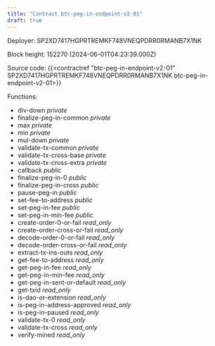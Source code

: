 ```yaml
---
title: "Contract btc-peg-in-endpoint-v2-01"
draft: true
---
```

Deployer: SP2XD7417HGPRTREMKF748VNEQPDRR0RMANB7X1NK


 



Block height: 152270 (2024-06-01T04:23:39.000Z)

Source code: {{<contractref "btc-peg-in-endpoint-v2-01" SP2XD7417HGPRTREMKF748VNEQPDRR0RMANB7X1NK btc-peg-in-endpoint-v2-01>}}

Functions:

* div-down _private_
* finalize-peg-in-common _private_
* max _private_
* min _private_
* mul-down _private_
* validate-tx-common _private_
* validate-tx-cross-base _private_
* validate-tx-cross-extra _private_
* callback _public_
* finalize-peg-in-0 _public_
* finalize-peg-in-cross _public_
* pause-peg-in _public_
* set-fee-to-address _public_
* set-peg-in-fee _public_
* set-peg-in-min-fee _public_
* create-order-0-or-fail _read_only_
* create-order-cross-or-fail _read_only_
* decode-order-0-or-fail _read_only_
* decode-order-cross-or-fail _read_only_
* extract-tx-ins-outs _read_only_
* get-fee-to-address _read_only_
* get-peg-in-fee _read_only_
* get-peg-in-min-fee _read_only_
* get-peg-in-sent-or-default _read_only_
* get-txid _read_only_
* is-dao-or-extension _read_only_
* is-peg-in-address-approved _read_only_
* is-peg-in-paused _read_only_
* validate-tx-0 _read_only_
* validate-tx-cross _read_only_
* verify-mined _read_only_
